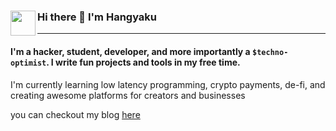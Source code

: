 ### Hi there 👋 I'm Hangyaku  <img src=https://github.com/hangyakuzero/hangyakuzero/assets/46108879/9ee1c039-792f-4545-aea7-ddc8abbd215a height="40 px" width ='40px' align="left" >
***

#### I'm a hacker, student, developer, and more importantly a `$techno-optimist`.  I write fun projects and tools in my free time.
I'm currently learning low latency programming, crypto payments, de-fi, and creating awesome platforms for creators and businesses

you can checkout my blog [here](https://hangyaku.hashnode.dev/) 
